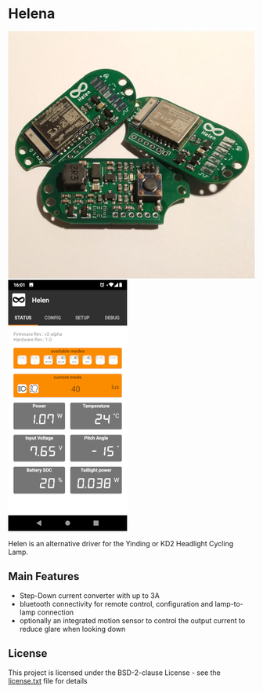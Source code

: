 # Helena

![Helena](Documentation/img/title_small.jpg) ![app](Documentation/img/title_app.png)

Helen is an alternative driver for the Yinding or KD2 Headlight Cycling Lamp.

## Main Features

- Step-Down current converter with up to 3A
- bluetooth connectivity for remote control, configuration and lamp-to-lamp connection
- optionally an integrated motion sensor to control the output current to reduce glare when looking down

## License

This project is licensed under the BSD-2-clause License - see the [license.txt](license.txt) file for details

